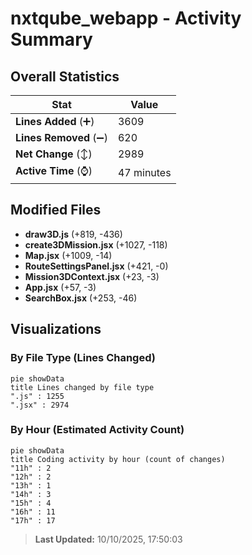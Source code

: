 # nxtqube_webapp - Activity Summary 

## Overall Statistics

| Stat                   | Value                                                             |
| ---------------------- | ----------------------------------------------------------------- |
| **Lines Added** (➕)   | 3609                                          |
| **Lines Removed** (➖) | 620                                        |
| **Net Change** (↕)    | 2989                |
| **Active Time** (⌚)   | 47 minutes |


## Modified Files
- **draw3D.js** (+819, -436)
- **create3DMission.jsx** (+1027, -118)
- **Map.jsx** (+1009, -14)
- **RouteSettingsPanel.jsx** (+421, -0)
- **Mission3DContext.jsx** (+23, -3)
- **App.jsx** (+57, -3)
- **SearchBox.jsx** (+253, -46)

## Visualizations

### By File Type (Lines Changed)

```mermaid
pie showData
title Lines changed by file type
".js" : 1255
".jsx" : 2974
```

### By Hour (Estimated Activity Count)

```mermaid
pie showData
title Coding activity by hour (count of changes)
"11h" : 2
"12h" : 2
"13h" : 1
"14h" : 3
"15h" : 4
"16h" : 11
"17h" : 17
```


> **Last Updated:** 10/10/2025, 17:50:03